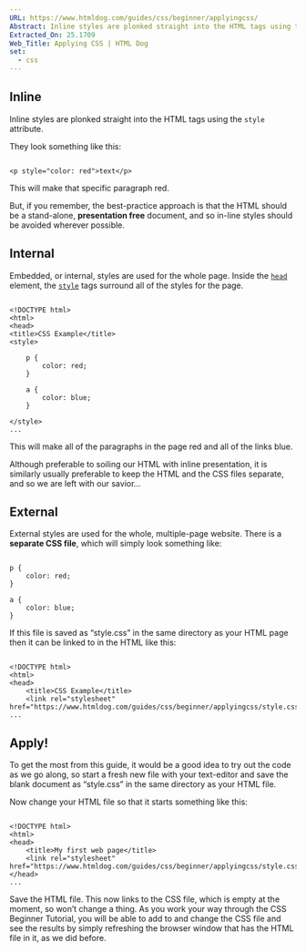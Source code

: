 ```yaml
---
URL: https://www.htmldog.com/guides/css/beginner/applyingcss/
Abstract: Inline styles are plonked straight into the HTML tags using the style attribute.
Extracted_On: 25.1709
Web_Title: Applying CSS | HTML Dog
set:
  - css
---
```


## Inline

Inline styles are plonked straight into the HTML tags using the `style` attribute.

They look something like this:

```

<p style="color: red">text</p>
```

This will make that specific paragraph red.

But, if you remember, the best-practice approach is that the HTML should be a stand-alone, **presentation free** document, and so in-line styles should be avoided wherever possible.

## Internal

Embedded, or internal, styles are used for the whole page. Inside the [`head`](https://www.htmldog.com/references/html/tags/head/) element, the [`style`](https://www.htmldog.com/references/html/tags/style/) tags surround all of the styles for the page.

```

<!DOCTYPE html>
<html>
<head>
<title>CSS Example</title>
<style>

    p {
        color: red;
    }

    a {
        color: blue;
    }

</style>
...
```

This will make all of the paragraphs in the page red and all of the links blue.

Although preferable to soiling our HTML with inline presentation, it is similarly usually preferable to keep the HTML and the CSS files separate, and so we are left with our savior…

## External

External styles are used for the whole, multiple-page website. There is a **separate CSS file**, which will simply look something like:

```

p {
    color: red;
}

a {
    color: blue;
}
```

If this file is saved as “style.css” in the same directory as your HTML page then it can be linked to in the HTML like this:

```

<!DOCTYPE html>
<html>
<head>
    <title>CSS Example</title>
    <link rel="stylesheet" href="https://www.htmldog.com/guides/css/beginner/applyingcss/style.css">
...
```

## Apply!

To get the most from this guide, it would be a good idea to try out the code as we go along, so start a fresh new file with your text-editor and save the blank document as “style.css” in the same directory as your HTML file.

Now change your HTML file so that it starts something like this:

```

<!DOCTYPE html>
<html>
<head>
    <title>My first web page</title>
    <link rel="stylesheet" href="https://www.htmldog.com/guides/css/beginner/applyingcss/style.css">
</head>
...
```

Save the HTML file. This now links to the CSS file, which is empty at the moment, so won’t change a thing. As you work your way through the CSS Beginner Tutorial, you will be able to add to and change the CSS file and see the results by simply refreshing the browser window that has the HTML file in it, as we did before.